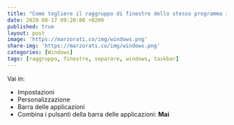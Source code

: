 ```yaml
---
title: "Come togliere il raggruppo di finestre dello stesso programma in Windows 10"
date: 2020-08-17 09:20:00 +0200
published: true
layout: post
image: 'https://marzorati.co/img/windows.png'
share-img: 'https://marzorati.co/img/windows.png'
categories: [Windows]
tags: [raggruppo, finestre, separare, windows, taskbar]
---
```

Vai in:   
 - Impostazioni
 - Personalizzazione
 - Barra delle applicazioni
 - Combina i pulsanti della barra delle applicazioni: **Mai**
